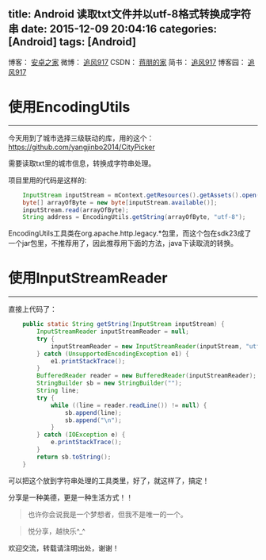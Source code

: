 title: Android 读取txt文件并以utf-8格式转换成字符串
date: 2015-12-09 20:04:16
categories: [Android]
tags: [Android]
---


博客：	[安卓之家](http://jp1017.gitcafe.io/)
微博：	[追风917](http://weibo.com/1321395433/profile?topnav=1&wvr=6)
CSDN：	[蒋朋的家](http://blog.csdn.net/u010331406)
简书：	[追风917](http://www.jianshu.com/users/8cb49b5ad78b/latest_articles)
博客园：	[追风917](http://www.cnblogs.com/jp1017/)

# 使用EncodingUtils
---

今天用到了城市选择三级联动的库，用的这个：https://github.com/yangjinbo2014/CityPicker

需要读取txt里的城市信息，转换成字符串处理。

项目里用的代码是这样的:

<!--more-->

```java
    InputStream inputStream = mContext.getResources().getAssets().open("address.txt");
	byte[] arrayOfByte = new byte[inputStream.available()];
	inputStream.read(arrayOfByte);
	String address = EncodingUtils.getString(arrayOfByte, "utf-8");
```

EncodingUtils工具类在org.apache.http.legacy.*包里，而这个包在sdk23成了一个jar包里，不推荐用了，因此推荐用下面的方法，java下读取流的转换。

# 使用InputStreamReader
---

直接上代码了：

```java
	public static String getString(InputStream inputStream) {
		InputStreamReader inputStreamReader = null;
		try {
			inputStreamReader = new InputStreamReader(inputStream, "utf-8");
		} catch (UnsupportedEncodingException e1) {
			e1.printStackTrace();
		}
		BufferedReader reader = new BufferedReader(inputStreamReader);
		StringBuilder sb = new StringBuilder("");
		String line;
		try {
			while ((line = reader.readLine()) != null) {
				sb.append(line);
				sb.append("\n");
			}
		} catch (IOException e) {
			e.printStackTrace();
		}
		return sb.toString();
	}
```

可以把这个放到字符串处理的工具类里，好了，就这样了，搞定！



分享是一种美德，更是一种生活方式！！

>也许你会说我是一个梦想者，但我不是唯一的一个。

>悦分享，越快乐^_^

欢迎交流，转载请注明出处，谢谢！
